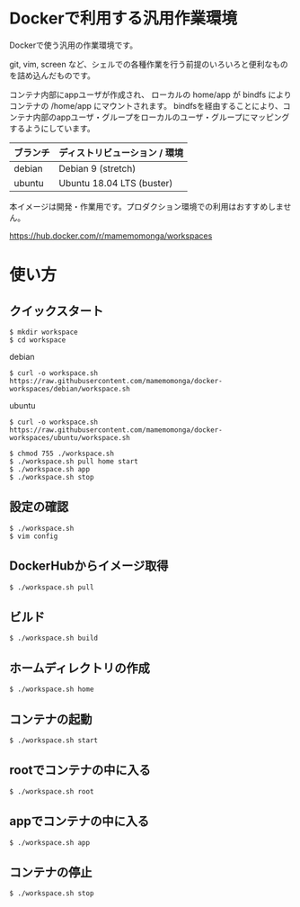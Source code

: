 # Dockerで利用する汎用作業環境

Dockerで使う汎用の作業環境です。

git, vim, screen など、シェルでの各種作業を行う前提のいろいろと便利なものを詰め込んだものです。

コンテナ内部にappユーザが作成され、
ローカルの home/app が bindfs によりコンテナの /home/app にマウントされます。
bindfsを経由することにより、コンテナ内部のappユーザ・グループをローカルのユーザ・グループにマッピングするようにしています。

ブランチ | ディストリビューション / 環境
---------|-------------------------------
debian   | Debian 9 (stretch)
ubuntu   | Ubuntu 18.04 LTS (buster)

本イメージは開発・作業用です。プロダクション環境での利用はおすすめしません。

https://hub.docker.com/r/mamemomonga/workspaces

# 使い方 

## クイックスタート

	$ mkdir workspace
	$ cd workspace

debian

	$ curl -o workspace.sh https://raw.githubusercontent.com/mamemomonga/docker-workspaces/debian/workspace.sh

ubuntu

	$ curl -o workspace.sh https://raw.githubusercontent.com/mamemomonga/docker-workspaces/ubuntu/workspace.sh

	$ chmod 755 ./workspace.sh
	$ ./workspace.sh pull home start
	$ ./workspace.sh app
	$ ./workspace.sh stop

## 設定の確認

	$ ./workspace.sh
	$ vim config

## DockerHubからイメージ取得

	$ ./workspace.sh pull

## ビルド

	$ ./workspace.sh build

## ホームディレクトリの作成

	$ ./workspace.sh home

## コンテナの起動

	$ ./workspace.sh start

## rootでコンテナの中に入る

	$ ./workspace.sh root

## appでコンテナの中に入る

	$ ./workspace.sh app

## コンテナの停止

	$ ./workspace.sh stop

